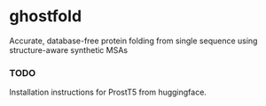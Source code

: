 # ghostfold
Accurate, database-free protein folding from single sequence using structure-aware synthetic MSAs

### TODO

Installation instructions for ProstT5 from huggingface.
